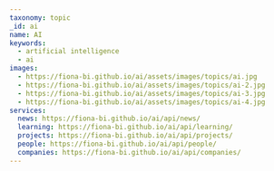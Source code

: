 ```yaml
---
taxonomy: topic
_id: ai
name: AI
keywords:
  - artificial intelligence
  - ai
images:
  - https://fiona-bi.github.io/ai/assets/images/topics/ai.jpg
  - https://fiona-bi.github.io/ai/assets/images/topics/ai-2.jpg
  - https://fiona-bi.github.io/ai/assets/images/topics/ai-3.jpg
  - https://fiona-bi.github.io/ai/assets/images/topics/ai-4.jpg
services:
  news: https://fiona-bi.github.io/ai/api/news/
  learning: https://fiona-bi.github.io/ai/api/learning/
  projects: https://fiona-bi.github.io/ai/api/projects/
  people: https://fiona-bi.github.io/ai/api/people/
  companies: https://fiona-bi.github.io/ai/api/companies/
---
```

